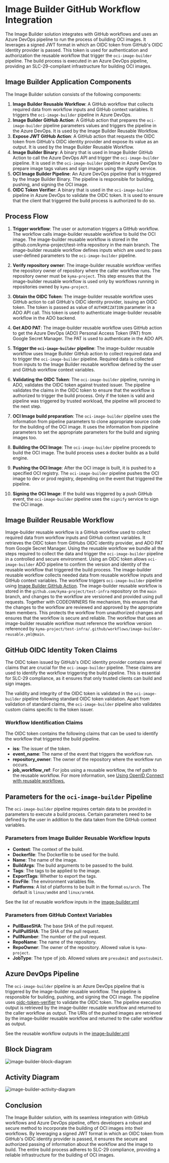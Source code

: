 # Image Builder GitHub Workflow Integration

The Image Builder solution integrates with GitHub workflows and uses an Azure DevOps pipeline to run the process of building OCI
images. It leverages a signed JWT format in which an OIDC token from GitHub's OIDC identity provider is passed. This token is used for
authentication and authorization the reusable workflow that trigger the `oci-image-builder` pipeline. The build
process is executed in an Azure DevOps pipeline, providing an SLC-29-compliant infrastructure for building OCI images.

## Image Builder Application Components

The Image Builder solution consists of the following components:

1. **Image Builder Reusable Workflow**: A GitHub workflow that collects required data from workflow inputs and GitHub context variables.
   It triggers the `oci-image-builder` pipeline in Azure DevOps.
2. **Image Builder GitHub Action**: A GitHub action that prepares the `oci-image-builder` pipeline parameters values
   and triggers the pipeline in the Azure DevOps. It is used by the Image Builder Reusable Workflow.
3. **Expose JWT GitHub Action**: A GitHub action that requests the OIDC token from GitHub's OIDC identity provider
   and expose its value as an output. It is used by the Image Builder Reusable Workflow.
4. **Image Builder Binary**: A binary that is used in Image Builder GitHub Action to call the Azure DevOps API
   and trigger the `oci-image-builder` pipeline. It is used in the `oci-image-builder` pipeline in Azure DevOps to prepare image tags values
   and sign images using the signify service.
5. **OCI Image Builder Pipeline**: An Azure DevOps pipeline that is triggered by the Image Builder Binary.
   The pipeline is responsible for building, pushing, and signing the OCI image.
6. **OIDC Token Verifier**: A binary that is used in the `oci-image-builder` pipeline in Azure DevOps to validate the OIDC token.
   It is used to ensure that the client that triggered the build process is authorized to do so.

## Process Flow

1. **Trigger workflow**: The user or automation triggers a GitHub workflow. The workflow calls image-builder reusable workflow to build the
   OCI image. The image-builder reusable workflow is stored in the github.com/kyma-project/test-infra repository in the main branch. The
   image-builder reusable workflow defines inputs which are used to pass user-defined parameters to the `oci-image-builder` pipeline.

2. **Verify repository owner**: The image-builder reusable workflow verifies the repository owner of repository where the caller workflow
   runs.
   The repository owner must be `kyma-project`.
   This step ensures that the image-builder reusable workflow is used only by workflows running in repositories owned by `kyma-project`.

2. **Obtain the OIDC Token**: The image-builder reusable workflow uses GitHub action to call GitHub's OIDC identity provider, issuing an
   OIDC token. The token is passed as value of `AUTHORIZATION` parameter in a ADO API call.
   This token is used to authenticate image-builder reusable workflow in the ADO backend.

3. **Get ADO PAT**: The image-builder reusable workflow uses GitHub action to get the Azure DevOps (ADO) Personal Access Token (PAT)
   from Google Secret Manager. The PAT is used to authenticate in the ADO API.

3. **Trigger the `oci-image-builder` pipeline**:
   The image-builder reusable workflow uses Image Builder GitHub action to collect required data and to trigger the `oci-image-builder`
   pipeline.
   Required data is collected from inputs to the Image Builder reusable workflow defined by the user and GitHub workflow context variables.

4. **Validating the OIDC Token**: The `oci-image-builder` pipeline, running in ADO, validates the OIDC token against trusted issuer.
   The pipeline validates the claims in the OIDC token to ensure that the workflow is authorized to trigger the build process.
   Only if the token is valid and pipeline was triggered by trusted workload, the pipeline will proceed to the next step.

5. **OCI Image build preparation**: The `oci-image-builder` pipeline uses the information from pipeline parameters to clone appropriate
   source code for the building of the OCI image.
   It uses the information from pipeline parameters to set the appropriate parameters for the build and signing images too.

6. **Building the OCI Image**: The `oci-image-builder` pipeline proceeds to build the OCI image.
   The build process uses a docker buildx as a build engine.

7. **Pushing the OCI Image**: After the OCI image is built, it is pushed to a specified OCI registry.
   The `oci-image-builder` pipeline pushes the OCI image to dev or prod registry, depending on the event that triggered the pipeline.

8. **Signing the OCI Image**: If the build was triggered by a push GitHub event, the `oci-image-builder` pipeline uses the `signify`
   service to sign the OCI image.

## Image Builder Reusable Workflow

Image-builder reusable workflow is a GitHub workflow used to collect required data from workflow inputs and GitHub context variables.
It retrieves the OIDC token from GitHubs OIDC identity provider, and ADO PAT from Google Secret Manager.
Using the reusable workflow we bundle all the steps required to collect the data
and trigger the `oci-image-builder` pipeline in a controlled and secure environment.
Using an OIDC token allows `oci-image-builder` ADO pipeline
to confirm the version and identity of the reusable workflow that triggered the build process.
The image-builder reusable workflow collects needed data from reusable workflow inputs and GitHub context variables.
The workflow triggers `oci-image-builder` pipeline
using [Image Builder GitHub Action](https://github.com/kyma-project/test-infra/blob/main/.github/actions/image-builder/README.md).
The image-builder reusable workflow is stored in the `github.com/kyma-project/test-infra` repository on the `main` branch, and changes to
the workflow are versioned and provided using pull requests.
Together with CODEOWNERS file mechanism, this ensures that the changes to the workflow are reviewed and approved by the appropriate team
members.
This protects the workflow from unauthorized changes and ensures that the workflow is secure and reliable.
The workflow that uses an image-builder reusable workflow must reference the workflow version referenced by
`kyma-project/test-infra/.github/workflows/image-builder-reusable.yml@main`.

## GitHub OIDC Identity Token Claims

The OIDC token issued by GitHub's OIDC identity provider contains several claims that are crucial for the `oci-image-builder` pipeline.
These claims are used to identify the workflow triggering the build pipeline.
This is essential for SLC-29 compliance, as it ensures that only trusted clients can build and sign images.

The validity and integrity of the OIDC token is validated in the `oci-image-builder` pipeline following standard OIDC token validation.
Apart from validation of standard claims, the `oci-image-builder` pipeline also validates custom claims specific to the token issuer.

### Workflow Identification Claims

The OIDC token contains the following claims that can be used to identify the workflow that triggered the build pipeline.

<!-- markdown-link-check-disable -->

- **iss**: The issuer of the token. <!-- markdown-link-check-enable-->
- **event_name**: The name of the event that triggers the workflow run.
- **repository_owner**: The owner of the repository where the workflow run occurs.
- **job_workflow_ref**: For jobs using a reusable workflow, the ref path to the reusable workflow. For more information,
  see [Using OpenID Connect with reusable workflows.](https://docs.github.com/en/actions/deployment/security-hardening-your-deployments/using-openid-connect-with-reusable-workflows)

## Parameters for the `oci-image-builder` Pipeline

The `oci-image-builder` pipeline requires certain data to be provided in parameters to execute a build process.
Certain parameters need to be defined by the user in addition to the data taken from the GitHub context variables.

### Parameters from Image Builder Reusable Workflow Inputs

- **Context**: The context of the build.
- **Dockerfile**: The Dockerfile to be used for the build.
- **Name**: The name of the image.
- **BuildArgs**: The build arguments to be passed to the build.
- **Tags**: The tags to be applied to the image.
- **ExportTags**: Whether to export the tags.
- **EnvFile**: The environment variables file.
- **Platforms**: A list of platforms to be built in the format `os/arch`. The default is `linux/amd64` and `linux/arm64`.

See the list of reusable workflow inputs in
the [image-builder.yml](https://github.com/kyma-project/test-infra/blob/main/.github/workflows/image-builder.yml#L5-L40)

### Parameters from GitHub Context Variables

- **PullBaseSHA**: The base SHA of the pull request.
- **PullPullSHA**: The SHA of the pull request.
- **PullNumber**: The number of the pull request.
- **RepoName**: The name of the repository.
- **RepoOwner**: The owner of the repository. Allowed value is `kyma-project`.
- **JobType**: The type of job. Allowed values are `presubmit` and `postsubmit`.

## Azure DevOps Pipeline

The `oci-image-builder` pipeline is an Azure DevOps pipeline that is triggered by the image-builder reusable workflow.
The pipeline is responsible for building, pushing, and signing the OCI image.
The pipeline uses [oidc-token-verifier](https://github.com/kyma-project/test-infra/blob/main/cmd/oidc-token-verifier/README.md) to validate
the OIDC token.
The pipeline execution output is retrieved by the image-builder reusable workflow and returned to the caller workflow as output.
The URIs of the pushed images are retrieved by the image-builder reusable workflow and returned to the caller workflow as output.

See the reusable workflow outputs in
the [image-builder.yml](https://github.com/kyma-project/test-infra/blob/main/.github/workflows/image-builder.yml#L41-L47)

## Block Diagram

![image-builder-block-diagram](documentation_assets/image-builder-block-diagram.svg)

## Activity Diagram

![image-builder-activity-diagram](documentation_assets/image-builder-activity-diagram.svg)

## Conclusion

The Image Builder solution, with its seamless integration with GitHub workflows and Azure DevOps pipeline, offers developers a robust and
secure method to incorporate the building of OCI images into their workflows. By leveraging a signed JWT format in which an OIDC token from
GitHub's OIDC identity provider is passed, it ensures the secure and authorized passing of information about the workflow and the image to
build. The entire build process adheres to SLC-29 compliance, providing a reliable infrastructure for the building of OCI images.